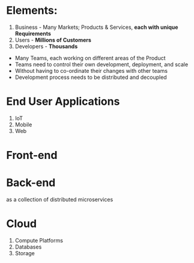 # Elements:
1. Business - Many Markets; Products & Services, **each with unique Requirements**
2. Users - **Millions of Customers**
3. Developers - **Thousands**

* Many Teams, each working on different areas of the Product
* Teams need to control their own development, deployment, and scale
* Without having to co-ordinate their changes with other teams
* Development process needs to be distributed and decoupled

# End User Applications
1. IoT
2. Mobile
3. Web

# Front-end

# Back-end
as a collection of distributed microservices

# Cloud
1. Compute Platforms
2. Databases
3. Storage
